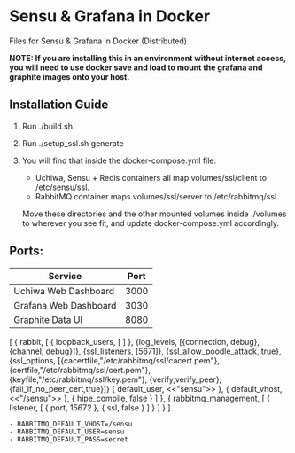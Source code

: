 # Sensu &amp; Grafana in Docker
Files for Sensu &amp; Grafana in Docker (Distributed)

**NOTE: If you are installing this in an environment without internet access, you will need to use docker save and load to mount the grafana and graphite images onto your host.**

## Installation Guide
1. Run ./build.sh
2. Run ./setup_ssl.sh generate
3. You will find that inside the docker-compose.yml file:
   - Uchiwa, Sensu + Redis containers all map volumes/ssl/client to /etc/sensu/ssl.
   - RabbitMQ container maps volumes/ssl/server to /etc/rabbitmq/ssl.

   Move these directories and the other mounted volumes inside ./volumes to wherever you see fit, and update docker-compose.yml accordingly.

## Ports:

| Service                | Port  |
| ---------------------- | ----- |
| Uchiwa Web Dashboard   | 3000  |
| Grafana Web Dashboard  | 3030  |
| Graphite Data UI       | 8080  |



[
	{ rabbit, [
		{ loopback_users, [ ] },
		{log_levels, [{connection, debug}, {channel, debug}]},
        {ssl_listeners, [5671]},
        {ssl_allow_poodle_attack, true},
        {ssl_options, [{cacertfile,"/etc/rabbitmq/ssl/cacert.pem"},
				{certfile,"/etc/rabbitmq/ssl/cert.pem"},
				{keyfile,"/etc/rabbitmq/ssl/key.pem"},
				{verify,verify_peer},
				{fail_if_no_peer_cert,true}]}
		{ default_user, <<"sensu">> },
		{ default_vhost, <<"/sensu">> },
		{ hipe_compile, false }
	] },
	{ rabbitmq_management, [ { listener, [
		{ port, 15672 },
		{ ssl, false }
	] } ] }
].


    - RABBITMQ_DEFAULT_VHOST=/sensu
    - RABBITMQ_DEFAULT_USER=sensu
    - RABBITMQ_DEFAULT_PASS=secret